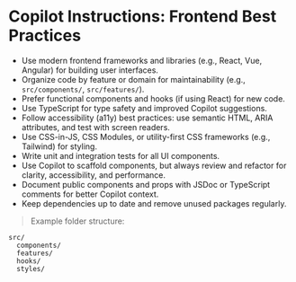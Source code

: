 <!-- 1 Frontend -->
<!-- Category: Frontend -->

# Copilot Instructions: Frontend Best Practices

- Use modern frontend frameworks and libraries (e.g., React, Vue, Angular) for building user interfaces.
- Organize code by feature or domain for maintainability (e.g., `src/components/`, `src/features/`).
- Prefer functional components and hooks (if using React) for new code.
- Use TypeScript for type safety and improved Copilot suggestions.
- Follow accessibility (a11y) best practices: use semantic HTML, ARIA attributes, and test with screen readers.
- Use CSS-in-JS, CSS Modules, or utility-first CSS frameworks (e.g., Tailwind) for styling.
- Write unit and integration tests for all UI components.
- Use Copilot to scaffold components, but always review and refactor for clarity, accessibility, and performance.
- Document public components and props with JSDoc or TypeScript comments for better Copilot context.
- Keep dependencies up to date and remove unused packages regularly.

> Example folder structure:
```
src/
  components/
  features/
  hooks/
  styles/
```
